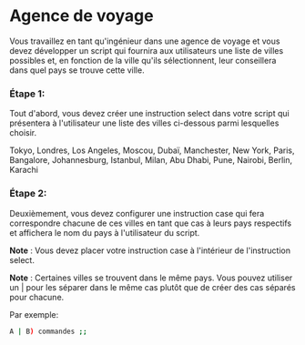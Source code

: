 # Agence de voyage

Vous travaillez en tant qu'ingénieur dans une agence de voyage et vous devez développer un script qui fournira aux utilisateurs une liste de villes possibles et, en fonction de la ville qu'ils sélectionnent, leur conseillera dans quel pays se trouve cette ville.

### Étape 1:
Tout d'abord, vous devez créer une instruction select dans votre script qui présentera à l'utilisateur une liste des villes ci-dessous parmi lesquelles choisir.

Tokyo, Londres, Los Angeles, Moscou, Dubaï, Manchester, New York, Paris, Bangalore, Johannesburg, Istanbul, Milan, Abu Dhabi, Pune, Nairobi, Berlin, Karachi

### Étape 2:
Deuxièmement, vous devez configurer une instruction case qui fera correspondre chacune de ces villes en tant que cas à leurs pays respectifs et affichera le nom du pays à l'utilisateur du script.

**Note** : Vous devez placer votre instruction case à l'intérieur de l'instruction select.

**Note** : Certaines villes se trouvent dans le même pays. Vous pouvez utiliser un | pour les séparer dans le même cas plutôt que de créer des cas séparés pour chacune.

Par exemple:

```bash
A | B) commandes ;;
```